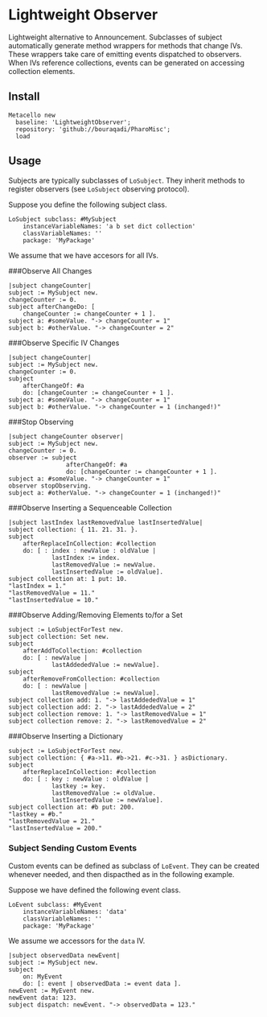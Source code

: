 # Lightweight Observer
Lightweight alternative to Announcement. Subclasses of subject automatically generate method wrappers for methods that change IVs. These wrappers take care of emitting events dispatched to observers. When IVs reference collections, events can be generated on accessing collection elements. 

## Install
```
Metacello new
  baseline: 'LightweightObserver';
  repository: 'github://bouraqadi/PharoMisc';
  load
```

## Usage
Subjects are typically subclasses of `LoSubject`. They inherit methods to register observers (see `LoSubject` observing protocol).

Suppose you define the following subject class.
```
LoSubject subclass: #MySubject
	instanceVariableNames: 'a b set dict collection'
	classVariableNames: ''
	package: 'MyPackage'
```

We assume that we have accesors for all IVs.

###Observe All Changes
```
|subject changeCounter|
subject := MySubject new.
changeCounter := 0.
subject afterChangeDo: [
	changeCounter := changeCounter + 1 ].
subject a: #someValue. "-> changeCounter = 1"
subject b: #otherValue. "-> changeCounter = 2"
```

###Observe Specific IV Changes
```
|subject changeCounter|
subject := MySubject new.
changeCounter := 0.
subject 
	afterChangeOf: #a 
	do: [changeCounter := changeCounter + 1 ].
subject a: #someValue. "-> changeCounter = 1"
subject b: #otherValue. "-> changeCounter = 1 (inchanged!)"
```

###Stop Observing
```
|subject changeCounter observer|
subject := MySubject new.
changeCounter := 0.
observer := subject 
				afterChangeOf: #a 
				do: [changeCounter := changeCounter + 1 ].
subject a: #someValue. "-> changeCounter = 1"
observer stopObserving.
subject a: #otherValue. "-> changeCounter = 1 (inchanged!)"
```

###Observe Inserting a Sequenceable Collection
```
|subject lastIndex lastRemovedValue lastInsertedValue|
subject collection: { 11. 21. 31. }.
subject 
	afterReplaceInCollection: #collection 
	do: [ : index : newValue : oldValue | 
			lastIndex := index.
			lastRemovedValue := newValue.
			lastInsertedValue := oldValue].
subject collection at: 1 put: 10.
"lastIndex = 1."
"lastRemovedValue = 11."
"lastInsertedValue = 10."
```

###Observe Adding/Removing Elements to/for a Set
```
subject := LoSubjectForTest new.
subject collection: Set new.
subject 
	afterAddToCollection: #collection 
	do: [ : newValue | 
			lastAddededValue := newValue].
subject 
	afterRemoveFromCollection: #collection 
	do: [ : newValue | 
			lastRemovedValue := newValue].
subject collection add: 1. "-> lastAddededValue = 1"
subject collection add: 2. "-> lastAddededValue = 2"
subject collection remove: 1. "-> lastRemovedValue = 1"
subject collection remove: 2. "-> lastRemovedValue = 2"
```

###Observe Inserting a Dictionary
```
subject := LoSubjectForTest new.
subject collection: { #a->11. #b->21. #c->31. } asDictionary.
subject 
	afterReplaceInCollection: #collection 
	do: [ : key : newValue : oldValue | 
			lastkey := key.
			lastRemovedValue := oldValue.
			lastInsertedValue := newValue].
subject collection at: #b put: 200.
"lastkey = #b."
"lastRemovedValue = 21."
"lastInsertedValue = 200."
```

### Subject Sending Custom Events
Custom events can be defined as subclass of `LoEvent`. They can be created whenever needed, and then dispacthed as in the following example.

Suppose we have defined the following event class.
```
LoEvent subclass: #MyEvent
	instanceVariableNames: 'data'
	classVariableNames: ''
	package: 'MyPackage'
```

We assume we accessors for the `data` IV.

```
|subject observedData newEvent|
subject := MySubject new.
subject 
	on: MyEvent 
	do: [: event | observedData := event data ].
newEvent := MyEvent new.
newEvent data: 123.
subject dispatch: newEvent. "-> observedData = 123."
```